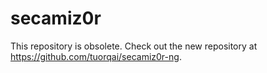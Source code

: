 # secamiz0r

This repository is obsolete. Check out the new repository at https://github.com/tuorqai/secamiz0r-ng.
